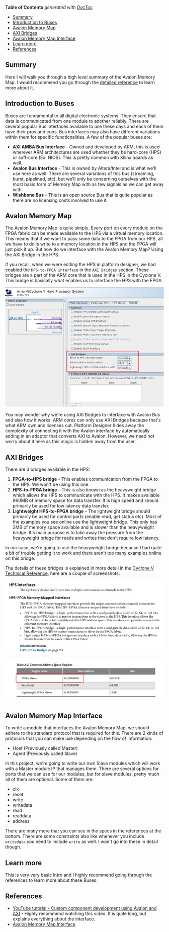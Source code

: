 <!-- START doctoc generated TOC please keep comment here to allow auto update -->
<!-- DON'T EDIT THIS SECTION, INSTEAD RE-RUN doctoc TO UPDATE -->
**Table of Contents**  *generated with [DocToc](https://github.com/thlorenz/doctoc)*

- [Summary](#summary)
- [Introduction to Buses](#introduction-to-buses)
- [Avalon Memory Map](#avalon-memory-map)
- [AXI Bridges](#axi-bridges)
- [Avalon Memory Map Interface](#avalon-memory-map-interface)
- [Learn more](#learn-more)
- [References](#references)

<!-- END doctoc generated TOC please keep comment here to allow auto update -->

## Summary

Here I will walk you through a high level summary of the Avalon Memory Map. I would recommend you go through the [detailed reference](https://www.intel.com/content/dam/www/programmable/us/en/pdfs/literature/manual/mnl_avalon_spec.pdf) to learn more about it.

## Introduction to Buses

Buses are fundamental to all digital electronic systems. They ensure that data is communicated from one module to another reliably. There are several popular Bus interfaces available to use these days and each of them have their pros and cons. Bus interfaces may also have different variations within them for specific functionalities. A few of the popular buses are:

 * **AXI AMBA Bus Interface** - Owned and developed by ARM, this is used wherever ARM architectures are used whether they be hard-core (HPS) or soft-core (Ex: NIOS). This is pretty common with Xilinx boards as well.
 * **Avalon Bus Interface** - This is owned by Altera/Intel and is what we'll use here as well. There are several variations of this bus (streaming, burst, pipelined, etc), but we'll only be concerning ourselves with the most basic form of Memory Map with as few signals as we can get away with.
 * **Wishbone Bus** - This is an open source Bus that is quite popular as there are no licensing costs involved to use it.

## Avalon Memory Map

The Avalon Memory Map is quite simple. Every port on every module on the FPGA fabric can be made available to the HPS via a virtual memory location. This means that if we want to pass some data to the FPGA from our HPS, all we have to do is write to a memory location in the HPS and the FPGA will just pick it up. But how do we interface with the Avalon Memory Map? Using the AXI Bridge in the HPS.

If you recall, when we were editing the HPS in platform designer, we had enabled the `HPS-to-FPGA interface` in the `AXI Bridges` section. These bridges are a part of the ARM core that is used in the HPS in the Cyclone V. This bridge is basically what enables us to interface the HPS with the FPGA.



![](images/hps_bridges.png)

You may wonder why we're using AXI Bridges to interface with Avalon Bus and also how it works. ARM cores can only use AXI Bridges because that's what ARM own and licenses out. Platform Designer hides away the complexity of connecting it with the Avalon interface by automatically adding in an adaptor that converts AXI to Avalon. However, we need not worry about it here as this magic is hidden away from the user.

## AXI Bridges

There are 3 bridges available in the HPS:

1. **FPGA-to-HPS bridge** - This enables communication from the FPGA to the HPS. We won't be using this one.
2. **HPS-to-FPGA bridge** - This is also known as the heavyweight bridge which allows the HPS to communicate with the HPS. It makes available 960MB of memory space for data transfer. It is high speed and should primarily be used for low latency data transfer.
3. **Lightweight HPS-to-FPGA bridge** - The lightweight bridge should primarily be used for control ports (enable read, get status etc). Most of the examples you see online use the lightweight bridge. This only has 2MB of memory space available and is slower than the heavyweight bridge. It's main purpose is to take away the pressure from the heavyweight bridge for reads and writes that don't require low latency.

In our case, we're going to use the heavyweight bridge because I had quite a bit of trouble getting it to work and there aren't too many examples online on this bridge.

The details of these bridges is explained in more detail in the [Cyclone V Technical Reference](https://www.intel.com/content/dam/www/programmable/us/en/pdfs/literature/hb/cyclone-v/cv_54001.pdf), here are a couple of screenshots:

![](images/primer_1.png)

![](images/software_1.png)



## Avalon Memory Map Interface

To write a module that interfaces the Avalon Memory Map, we should adhere to the standard protocol that is required for this. There are 2 kinds of protocols that you can make use depending on the flow of information:

* Host (Previously called Master)
* Agent (Previously called Slave)

In this project, we're going to write our own Slave modules which will work with a Master module IP that manages them. There are several options for ports that we can use for our modules, but for slave modules, pretty much all of them are optional. Some of them are:

* clk
* reset
* write
* writedata
* read
* readdata
* address

There are many more that you can see in the specs in the references at the bottom. There are some constraints also like whenever you include `writedata` you need to include `write` as well. I won't go into these in detail though.

## Learn more

This is very very basic intro and I highly recommend going through the references to learn more about these Buses.

## References

 * [YouTube tutorial - Custom component development using Avalon and AXI](https://www.youtube.com/watch?v=Vw2_1pqa2h0) - Highly recommend watching this video. It is quite long, but explains everything about the interface.
 * [Avalon Memory Map Interface](https://www.intel.com/content/dam/www/programmable/us/en/pdfs/literature/manual/mnl_avalon_spec.pdf)